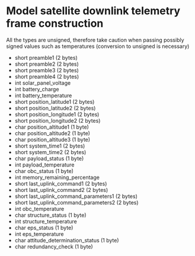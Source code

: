 # Model satellite downlink telemetry frame construction
All the types are unsigned, therefore take caution when passing possibly signed values such as temperatures (conversion to unsigned is necessary)
- short preamble1 (2 bytes)
- short preamble2 (2 bytes)
- short preamble3 (2 bytes)
- short preamble4 (2 bytes)
- int solar_panel_voltage 
- int battery_charge
- int battery_temperature
- short position_latitude1 (2 bytes)
- short position_latitude2 (2 bytes)
- short position_longitude1 (2 bytes)
- short position_longitude2 (2 bytes)
- char position_altitude1 (1 byte)
- char position_altitude2 (1 byte)
- char position_altitude3 (1 byte)
- short system_time1 (2 bytes)
- short system_time2 (2 bytes)
- char payload_status (1 byte)
- int payload_temperature
- char obc_status (1 byte)
- int memory_remaining_percentage
- short last_uplink_command1 (2 bytes)
- short last_uplink_command2 (2 bytes)
- short last_uplink_command_parameters1 (2 bytes)
- short last_uplink_command_parameters2 (2 bytes)
- int obc_temperature
- char structure_status (1 byte)
- int structure_temperature
- char eps_status (1 byte)
- int eps_temperature
- char attitude_determination_status (1 byte)
- char redundancy_check (1 byte)
